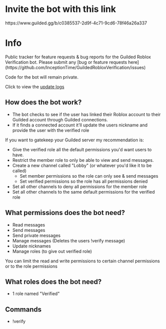 <h1>Invite the bot with this link</h1>
https://www.guilded.gg/b/c0385537-2d9f-4c71-9cd6-78f46a26a337

<h1>Info</h1>
Public tracker for feature requests & bug reports for the Guilded Roblox Verification bot.
Please submit any [bug or feature requests here](https://github.com/InceptionTime/GuildedRobloxVerification/issues)

Code for the bot will remain private.

Click to view the [update logs](https://github.com/InceptionTime/GuildedRobloxVerification/blob/main/Changelog.md)

## How does the bot work?
* The bot checks to see if the user has linked their Roblox account to their Guilded account through Guilded connections.
* If it finds a connected account it'll update the users nickname and provide the user with the verified role

If you want to gatekeep your Guilded server my recommendation is:
* Give the verified role all the default permissions you'd want users to have.
* Restrict the member role to only be able to view and send messages.
* Create a new channel called "Lobby" (or whatever you'd like it to be called) 
  * Set member permissions so the role can only see & send messages
  * Set verified permissions so the role has all permissions denied
* Set all other channels to deny all permissions for the member role
* Set all other channels to the same default permissions for the verified role


## What permissions does the bot need?
* Read messages
* Send messages
* Send private messages
* Manage messages (Deletes the users !verify message)
* Update nicknames
* Manage roles (to give out verified role)

You can limit the read and write permissions to certain channel permissions or to the role permissions

## What roles does the bot need?
* 1 role named "Verified"

## Commands
* !verify
